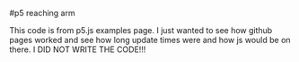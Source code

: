 #p5 reaching arm


This code is from p5.js examples page. I just wanted to see how github pages worked and see how long update times were and how js would be on there.
I DID NOT WRITE THE CODE!!!
